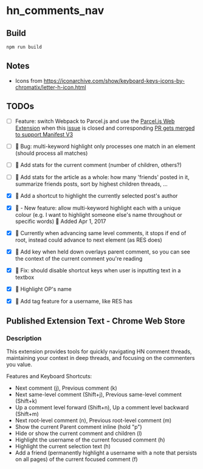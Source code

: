 # hn_comments_nav

## Build
```bash
npm run build
```

## Notes
- Icons from https://iconarchive.com/show/keyboard-keys-icons-by-chromatix/letter-h-icon.html

## TODOs
- [ ] Feature: switch Webpack to Parcel.js and use the [Parcel.js Web Extension](https://parceljs.org/recipes/web-extension/) when this [issue](https://github.com/parcel-bundler/parcel/issues/6079) is closed and corresponding [PR gets merged to support Manifest V3](https://github.com/parcel-bundler/parcel/pull/7050)
- [ ] :closed_book: Bug: multi-keyword highlight only processes one match in an element (should process all matches)
- [ ] :green_book: Add stats for the current comment (number of children, others?)
- [ ] :green_book: Add stats for the article as a whole: how many 'friends' posted in it, summarize friends posts, sort by highest children threads, ...

- [x] :green_book: Add a shortcut to highlight the currently selected post's author
- [x] :green_book: - New feature: allow multi-keyword highlight each with a unique colour (e.g. I want to highlight someone else's name throughout or specific words) :date: Added Apr 1, 2017
- [x] :closed_book: Currently when advancing same level comments, it stops if end of root, instead could advance to next element (as RES does)
- [x] :green_book: Add key when held down overlays parent comment, so you can see the context of the current comment you're reading
- [x] :closed_book: Fix: should disable shortcut keys when user is inputting text in a textbox
- [x] :green_book: Highlight OP's name
- [x] :closed_book: Add tag feature for a username, like RES has

## Published Extension Text - Chrome Web Store
### Description
This extension provides tools for quickly navigating HN comment threads, maintaining your context in deep threads, and focusing on the commenters you value.

Features and Keyboard Shortcuts:
- Next comment (j), Previous comment (k)
- Next same-level comment (Shift+j), Previous same-level comment (Shift+k)
- Up a comment level forward (Shift+n), Up a comment level backward (Shift+m)
- Next root-level comment (n), Previous root-level comment (m)
- Show the current Parent comment inline (hold "p")
- Hide or show the current comment and children (l)
- Highlight the username of the current focused comment (h)
- Highlight the current selection text (h)
- Add a friend (permanently highlight a username with a note that persists on all pages) of the current focused comment (f)